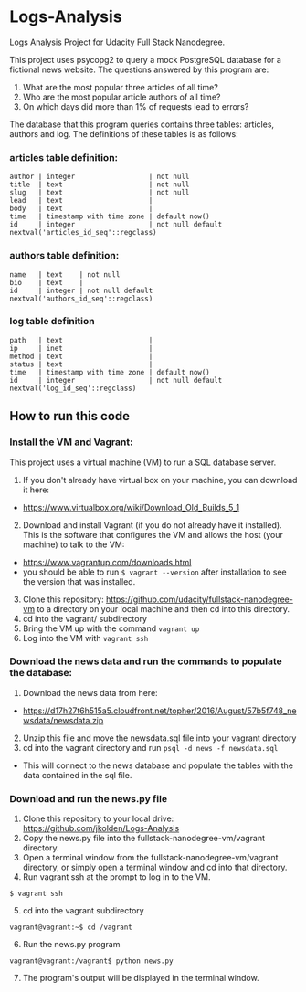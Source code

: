 # Logs-Analysis
Logs Analysis Project for Udacity Full Stack Nanodegree.

This project uses psycopg2 to query a mock PostgreSQL database for a fictional news website. The questions answered by this program are:
1. What are the most popular three articles of all time?
2. Who are the most popular article authors of all time?
3. On which days did more than 1% of requests lead to errors?

The database that this program queries contains three tables: articles, authors and log. The definitions of these tables is as follows:

### articles table definition:
```
author | integer                  | not null
title  | text                     | not null
slug   | text                     | not null
lead   | text                     |
body   | text                     |
time   | timestamp with time zone | default now()
id     | integer                  | not null default nextval('articles_id_seq'::regclass)
```

### authors table definition:
```
name   | text    | not null
bio    | text    |
id     | integer | not null default nextval('authors_id_seq'::regclass)
```

### log table definition
```
path   | text                     |
ip     | inet                     |
method | text                     |
status | text                     |
time   | timestamp with time zone | default now()
id     | integer                  | not null default nextval('log_id_seq'::regclass)
```

## How to run this code

### Install the VM and Vagrant:
This project uses a virtual machine (VM) to run a SQL database server.
1. If you don't already have virtual box on your machine, you can download it here:
- https://www.virtualbox.org/wiki/Download_Old_Builds_5_1
2. Download and install Vagrant (if you do not already have it installed). This is the software that configures the VM and allows the host (your machine) to talk to the VM:
- https://www.vagrantup.com/downloads.html
- you should be able to run ```$ vagrant --version``` after installation to see the version that was installed.
3. Clone this repository: https://github.com/udacity/fullstack-nanodegree-vm to a directory on your local machine and then cd into this directory.
4. cd into the vagrant/ subdirectory
5. Bring the VM up with the command ```vagrant up```
6. Log into the VM with ```vagrant ssh```

### Download the news data and run the commands to populate the database:
1. Download the news data from here:
- https://d17h27t6h515a5.cloudfront.net/topher/2016/August/57b5f748_newsdata/newsdata.zip
2. Unzip this file and move the newsdata.sql file into your vagrant directory
3. cd into the vagrant directory and run ```psql -d news -f newsdata.sql```
- This will connect to the news database and populate the tables with the data contained in the sql file.

### Download and run the news.py file
1. Clone this repository to your local drive: https://github.com/jkolden/Logs-Analysis
2. Copy the news.py file into the fullstack-nanodegree-vm/vagrant directory.
3. Open a terminal window from the fullstack-nanodegree-vm/vagrant directory, or simply open a terminal window and cd into that directory.
4. Run vagrant ssh at the prompt to log in to the VM.
```
$ vagrant ssh
```
5. cd into the vagrant subdirectory
```
vagrant@vagrant:~$ cd /vagrant
```
6. Run the news.py program
```
vagrant@vagrant:/vagrant$ python news.py
```
7. The program's output will be displayed in the terminal window.
